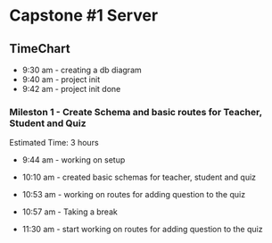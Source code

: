# Capstone #1 Server

## TimeChart
- 9:30 am - creating a db diagram
- 9:40 am - project init
- 9:42 am - project init done

### Mileston 1 - Create Schema and basic routes for Teacher, Student and Quiz
Estimated Time: 3 hours
- 9:44 am - working on setup
- 10:10 am - created basic schemas for teacher, student and quiz
- 10:53 am - working on routes for adding question to the quiz
- 10:57 am - Taking a break

- 11:30 am - start working on routes for adding question to the quiz
